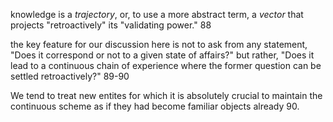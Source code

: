 knowledge is a _trajectory_, or, to use a more abstract term, a  _vector_ that projects "retroactively" its "validating power." 88

the key feature for our discussion here is not to ask from any statement, "Does it correspond or not to a given state of affairs?" but rather, "Does it lead to a continuous chain of experience where the former question can be settled retroactively?" 89-90

We tend to treat new entites for which it is absolutely crucial to maintain the continuous scheme as if they had become familiar objects already 90. 
